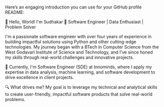 
Here’s an engaging introduction you can use for your GitHub profile README:

👋 Hello, World! I'm Sudhakar
🎯 Software Engineer | Data Enthusiast | Problem Solver

I'm a passionate software engineer with over four years of experience in building impactful solutions using Python and other cutting-edge technologies. My journey began with a BTech in Computer Science from the West Godavari Institute of Science and Technology, and I've since honed my skills through real-world challenges and innovative projects.

🚀 Currently, I'm  Software Engineer (SDE) at Innominds, where I apply my expertise in data analysis, machine learning, and software development to drive excellence in client projects.

🔍 What drives me? My goal is to leverage my technical and analytical skills to create user-friendly, impactful software products that solve real-world problems.
